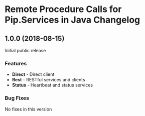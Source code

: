 # Remote Procedure Calls for Pip.Services in Java Changelog

## <a name="1.0.0"></a> 1.0.0 (2018-08-15)

Initial public release

### Features
- **Direct** - Direct client 
- **Rest** - RESTful services and clients
- **Status** - Heartbeat and status services


### Bug Fixes
No fixes in this version

